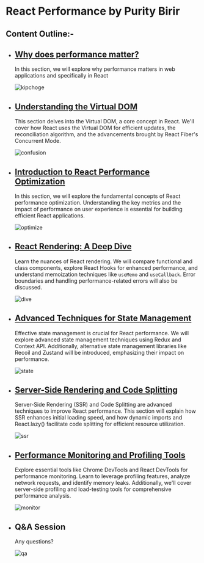 # React Performance by Purity Birir

## Content Outline:-

- ## [Why does performance matter?](PerfomanceMatters.MD)
  
  In this section, we will explore why performance matters in web applications and specifically in React
  
  ![kipchoge](https://media0.giphy.com/media/ZbU05heJXilU7YDvYM/giphy.gif?cid=6c09b952cmrwo63oq3orzp8jrj9qd6ym9nnu7rmbfg7xjigj&ep=v1_gifs_search&rid=giphy.gif&ct=g)

- ## [Understanding the Virtual DOM](FiberandVirtual.md)
  This section delves into the Virtual DOM, a core concept in React. We'll cover how React uses the Virtual DOM for efficient updates, the reconciliation algorithm, and the advancements brought by React Fiber's Concurrent Mode.
  
  ![confusion](https://i.giphy.com/media/4JVTF9zR9BicshFAb7/giphy.webp)

- ## [Introduction to React Performance Optimization]()
  In this section, we will explore the fundamental concepts of React performance optimization. Understanding the key metrics and the impact of performance on user experience is essential for building efficient React applications.
  
  ![optimize](https://media3.giphy.com/media/Yj6d4OMmDV3bnYtOow/giphy.gif?cid=ecf05e47tihonkzvav4cw88whm7t7pj3ivb1lubxhg0zppov&ep=v1_gifs_search&rid=giphy.gif&ct=g)

- ## [React Rendering: A Deep Dive](ReactRerendering.md)
  Learn the nuances of React rendering. We will compare functional and class components, explore React Hooks for enhanced performance, and understand memoization techniques like `useMemo` and `useCallback`. Error boundaries and handling performance-related errors will also be discussed.
  
  ![dive](https://i.giphy.com/media/l0Exdcrmq1BuZg86s/giphy.webp)

- ## [Advanced Techniques for State Management](StateManagement.md)
  Effective state management is crucial for React performance. We will explore advanced state management techniques using Redux and Context API. Additionally, alternative state management libraries like Recoil and Zustand will be introduced, emphasizing their impact on performance.

  ![state](https://i.giphy.com/media/5XELueHTZd3XCaMGbw/giphy.webp)

- ## [Server-Side Rendering and Code Splitting](SSR.MD)
  Server-Side Rendering (SSR) and Code Splitting are advanced techniques to improve React performance. This section will explain how SSR enhances initial loading speed, and how dynamic imports and React.lazy() facilitate code splitting for efficient resource utilization.

  ![ssr](https://i.giphy.com/media/8YEZZDo5u76tGgUWWV/giphy.webp)

- ## [Performance Monitoring and Profiling Tools](Tools.md)
  Explore essential tools like Chrome DevTools and React DevTools for performance monitoring. Learn to leverage profiling features, analyze network requests, and identify memory leaks. Additionally, we'll cover server-side profiling and load-testing tools for comprehensive performance analysis.

  ![monitor](https://i.giphy.com/media/vguQFJJbn8kHeUVpPJ/giphy.webp)

- ## Q&A Session
  Any questions?
  
  ![qa](https://media4.giphy.com/media/D2SxorSv1AefQ8Bg0t/giphy.gif?cid=ecf05e474i6ex16jv4mr2psoara52qq2xxdl9xnt6dy1mk8n&ep=v1_gifs_search&rid=giphy.gif&ct=g)
